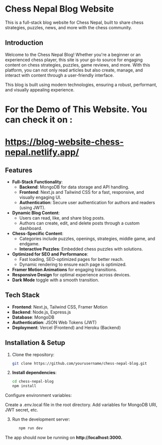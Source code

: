 # Chess Nepal Blog Website

This is a full-stack blog website for Chess Nepal, built to share chess strategies, puzzles, news, and more with the chess community.

## Introduction
Welcome to the Chess Nepal Blog! Whether you're a beginner or an experienced chess player, this site is your go-to source for engaging content on chess strategies, puzzles, game reviews, and more. With this platform, you can not only read articles but also create, manage, and interact with content through a user-friendly interface.

This blog is built using modern technologies, ensuring a robust, performant, and visually appealing experience.

# For the Demo of This Website. You can check it on :
# https://blog-website-chess-nepal.netlify.app/ 

## Features
- **Full-Stack Functionality**:
  - **Backend**:  MongoDB for data storage and API handling.
  - **Frontend**: Next.js and Tailwind CSS for a fast, responsive, and visually engaging UI.
  - **Authentication**: Secure user authentication for authors and readers (using JWT).
- **Dynamic Blog Content**:
  - Users can read, like, and share blog posts.
  - Authors can create, edit, and delete posts through a custom dashboard.
- **Chess-Specific Content**:
  - Categories include puzzles, openings, strategies, middle game, and endgame.
  - **Interactive Puzzles**: Embedded chess puzzles with solutions.
- **Optimized for SEO and Performance**:
  - Fast loading, SEO-optimized pages for better reach.
  - Dynamic rendering to ensure each page is optimized.
- **Framer Motion Animations** for engaging transitions.
- **Responsive Design** for optimal experience across devices.
- **Dark Mode** toggle with a smooth transition.

## Tech Stack

- **Frontend**: Next.js, Tailwind CSS, Framer Motion
- **Backend**: Node.js, Express.js
- **Database**: MongoDB
- **Authentication**: JSON Web Tokens (JWT)
- **Deployment**: Vercel (Frontend) and Heroku (Backend)

## Installation & Setup

1. Clone the repository:
   ```bash
   git clone https://github.com/yourusername/chess-nepal-blog.git


2. **Install dependencies**:
   ```bash
   cd chess-nepal-blog
   npm install
Configure environment variables:

Create a .env.local file in the root directory.
Add variables for MongoDB URI, JWT secret, etc.

3. Run the development server:
    ```bash
       npm run dev
The app should now be running on **http://localhost:3000.**


